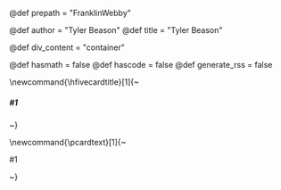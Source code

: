 @def prepath = "FranklinWebby"

@def author = "Tyler Beason"
@def title = "Tyler Beason"


@def div_content = "container"

@def hasmath = false <!-- by default pages don't have maths or code -->
@def hascode = false
@def generate_rss = false


\newcommand{\hfivecardtitle}[1]{~~~<h5 class="card-title">#1</h5>~~~}

\newcommand{\pcardtext}[1]{~~~<p class="card-text">#1</p>~~~}




